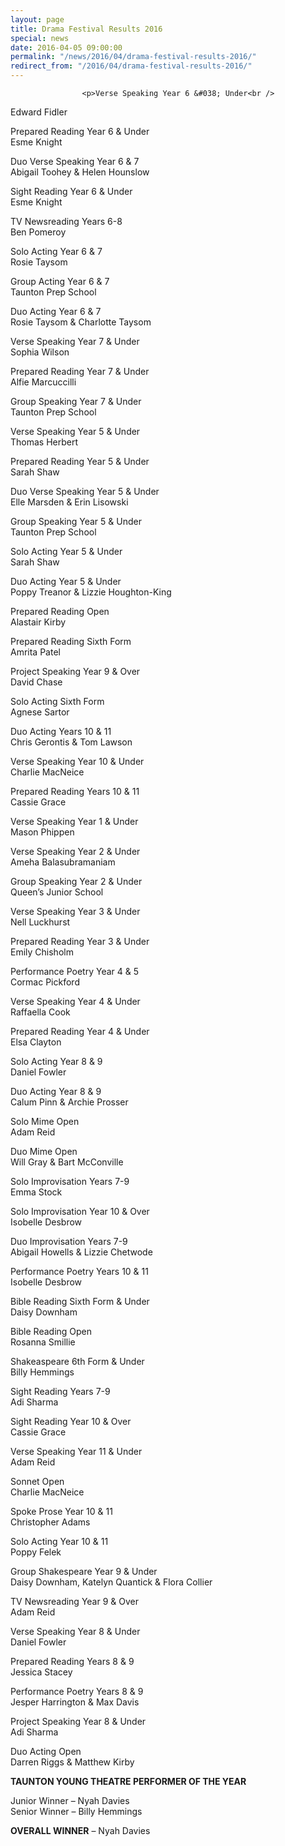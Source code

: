 ```yaml
---
layout: page
title: Drama Festival Results 2016
special: news
date: 2016-04-05 09:00:00
permalink: "/news/2016/04/drama-festival-results-2016/"
redirect_from: "/2016/04/drama-festival-results-2016/"
---
```

<section>

                    
                    <p>Verse Speaking Year 6 &#038; Under<br />
Edward Fidler</p>
<p>Prepared Reading Year 6 &#038; Under<br />
Esme Knight</p>
<p>Duo Verse Speaking Year 6 &#038; 7<br />
Abigail Toohey &#038; Helen Hounslow</p>
<p>Sight Reading Year 6 &#038; Under<br />
Esme Knight</p>
<p>TV Newsreading Years 6-8<br />
Ben Pomeroy</p>
<p>Solo Acting Year 6 &#038; 7<br />
Rosie Taysom</p>
<p>Group Acting Year 6 &#038; 7<br />
Taunton Prep School</p>
<p>Duo Acting Year 6 &#038; 7<br />
Rosie Taysom &#038; Charlotte Taysom</p>
<p>Verse Speaking Year 7 &#038; Under<br />
Sophia Wilson</p>
<p>Prepared Reading Year 7 &#038; Under<br />
Alfie Marcuccilli</p>
<p>Group Speaking Year 7 &#038; Under<br />
Taunton Prep School</p>
<p>Verse Speaking Year 5 &#038; Under<br />
Thomas Herbert</p>
<p>Prepared Reading Year 5 &#038; Under<br />
Sarah Shaw</p>
<p>Duo Verse Speaking Year 5 &#038; Under<br />
Elle Marsden &#038; Erin Lisowski</p>
<p>Group Speaking Year 5 &#038; Under<br />
Taunton Prep School</p>
<p>Solo Acting Year 5 &#038; Under<br />
Sarah Shaw</p>
<p>Duo Acting Year 5 &#038; Under<br />
Poppy Treanor &#038; Lizzie Houghton-King</p>
<p>Prepared Reading Open<br />
Alastair Kirby</p>
<p>Prepared Reading Sixth Form<br />
Amrita Patel</p>
<p>Project Speaking Year 9 &#038; Over<br />
David Chase</p>
<p>Solo Acting Sixth Form<br />
Agnese Sartor</p>
<p>Duo Acting Years 10 &#038; 11<br />
Chris Gerontis &#038; Tom Lawson</p>
<p>Verse Speaking Year 10 &#038; Under<br />
Charlie MacNeice</p>
<p>Prepared Reading Years 10 &#038; 11<br />
Cassie Grace</p>
<p>Verse Speaking Year 1 &#038; Under<br />
Mason Phippen</p>
<p>Verse Speaking Year 2 &#038; Under<br />
Ameha Balasubramaniam</p>
<p>Group Speaking Year 2 &#038; Under<br />
Queen’s Junior School</p>
<p>Verse Speaking Year 3 &#038; Under<br />
Nell Luckhurst</p>
<p>Prepared Reading Year 3 &#038; Under<br />
Emily Chisholm</p>
<p>Performance Poetry Year 4 &#038; 5<br />
Cormac Pickford</p>
<p>Verse Speaking Year 4 &#038; Under<br />
Raffaella Cook</p>
<p>Prepared Reading Year 4 &#038; Under<br />
Elsa Clayton</p>
<p>Solo Acting Year 8 &#038; 9<br />
Daniel Fowler</p>
<p>Duo Acting Year 8 &#038; 9<br />
Calum Pinn &#038; Archie Prosser</p>
<p>Solo Mime Open<br />
Adam Reid</p>
<p>Duo Mime Open<br />
Will Gray &#038; Bart McConville</p>
<p>Solo Improvisation Years 7-9<br />
Emma Stock</p>
<p>Solo Improvisation Year 10 &#038; Over<br />
Isobelle Desbrow</p>
<p>Duo Improvisation Years 7-9<br />
Abigail Howells &#038; Lizzie Chetwode</p>
<p>Performance Poetry Years 10 &#038; 11<br />
Isobelle Desbrow</p>
<p>Bible Reading Sixth Form &#038; Under<br />
Daisy Downham</p>
<p>Bible Reading Open<br />
Rosanna Smillie</p>
<p>Shakeaspeare 6th Form &#038; Under<br />
Billy Hemmings</p>
<p>Sight Reading Years 7-9<br />
Adi Sharma</p>
<p>Sight Reading Year 10 &#038; Over<br />
Cassie Grace</p>
<p>Verse Speaking Year 11 &#038; Under<br />
Adam Reid</p>
<p>Sonnet Open<br />
Charlie MacNeice</p>
<p>Spoke Prose Year 10 &#038; 11<br />
Christopher Adams</p>
<p>Solo Acting Year 10 &#038; 11<br />
Poppy Felek</p>
<p>Group Shakespeare Year 9 &#038; Under<br />
Daisy Downham, Katelyn Quantick &#038; Flora Collier</p>
<p>TV Newsreading Year 9 &#038; Over<br />
Adam Reid</p>
<p>Verse Speaking Year 8 &#038; Under<br />
Daniel Fowler</p>
<p>Prepared Reading Years 8 &#038; 9<br />
Jessica Stacey</p>
<p>Performance Poetry Years 8 &#038; 9<br />
Jesper Harrington &#038; Max Davis</p>
<p>Project Speaking Year 8 &#038; Under<br />
Adi Sharma</p>
<p>Duo Acting Open<br />
Darren Riggs &#038; Matthew Kirby</p>
<p><strong>TAUNTON YOUNG THEATRE PERFORMER OF THE YEAR</strong></p>
<p>Junior Winner – Nyah Davies<br />
Senior Winner – Billy Hemmings</p>
<p><strong>OVERALL WINNER</strong> – Nyah Davies</p>

                
</section>
